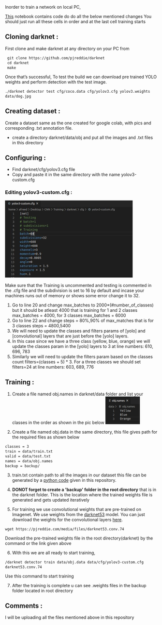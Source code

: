 Inorder to train a network on local PC, 

[This](https://github.com/IITBRacing/Object-Detection-20---21-DV/blob/master/training/train_local/TrainYolo_local.ipynb) notebook contains code do do all the below mentioned changes
You should just run all these cells in order and at the last cell training starts

## Cloning darknet :
  First clone and make darknet at any directory on your PC from
  ```
   git clone https://github.com/pjreddie/darknet
   cd darknet
   make
```
  Once that’s successful, To test the build we can download pre trained YOLO weights and perform detection with the test image.
  ```
  ./darknet detector test cfg/coco.data cfg/yolov3.cfg yolov3.weights data/dog.jpg
```

## Creating dataset :
   Create a dataset same as the one created for google colab, with pics and corresponding .txt annotation file.
   
   - create a directory darknet/data/obj and put all the images and .txt files in this directory
 
## Configuring :
   - Find darknet/cfg/yolov3.cfg file 
   - Copy and paste it in the same directory with the name yolov3-custom.cfg
### Editing yolov3-custom.cfg :
  ![](https://github.com/IITBRacing/Object-Detection-20---21-DV/blob/master/training/train_local/pics/1.jpg)
  
  Make sure that the Training is uncommented and testing is commented in the .cfg file
  and the subdivision is set to 16 by default and incase your machines runs out of memory or shows some error change it to 32.
  
  1. Go to line 20 and change max_batches to  2000*(#number_of_classes) but it should be atleast 4000 that is training for 1 and 2 classes max_batches = 4000, for 3 classes max_batches = 6000 
  2. Go to line 22 and change steps = 80%,90% of max_matches that is for 3 classes steps = 4800,5400
  3. We will need to update the classes and filters params of [yolo] and [convolutional] layers that are just before the           [yolo] layers.
  4. In this case since we have a three class (yellow, blue, orange) we will update the classes param in the [yolo] layers to 3 at line numbers: 610, 696, 783
  5. Similarly we will need to update the filters param based on the classes count filters=(classes + 5) * 3. For a three         classes we should set filters=24 at line numbers: 603, 689, 776
  
## Training :
  1. Create a file named obj.names in darknet/data folder and list your classes in the order as shown in the pic below
  ![](https://github.com/IITBRacing/Object-Detection-20---21-DV/blob/master/training/train_local/pics/2.png)
  
  2. Create a file named obj.data in the same directory, this file gives path for the required files as shown below
  ```
  classes = 3
  train = data/train.txt
  valid = data/test.txt
  names = data/obj.names
  backup = backup/
  ```
  3. train.txt contain path to all the images in our dataset this file can be generated by a [python code](https://github.com/IITBRacing/Object-Detection-20---21-DV/blob/master/training/train_local/gen_train.py) given in this repository. 
  
  4. **DONOT forget to create a 'backup' folder in the root directory** that is in the darknet folder. This is the location where the trained weights file is generated and gets updated iteratively
  
  5. For training we use convolutional weights that are pre-trained on Imagenet. We use weights from the [darknet53](https://pjreddie.com/darknet/imagenet/#darknet53) model. You can just download the weights for the convolutional layers [here](https://pjreddie.com/media/files/darknet53.conv.74).
  ```
  wget https://pjreddie.com/media/files/darknet53.conv.74
  ```
  Download the pre-trained weights file in the root directory(darknet) by the command or the link given above
  
  6. With this we are all ready to start training, 
  ```
  /darknet detector train data/obj.data data/cfg/yolov3-custom.cfg darknet53.conv.74
  ```
   Use this command to start training
  
  7. After the training is complete u can see .weights files in the backup folder located in root directory
  
 ## Comments :
   I will be uploading all the files mentioned above in this repository
   
   
